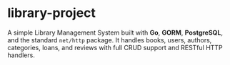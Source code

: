 # library-project

A simple Library Management System built with **Go**, **GORM**, **PostgreSQL**, and the standard `net/http` package. It handles books, users, authors, categories, loans, and reviews with full CRUD support and RESTful HTTP handlers.
